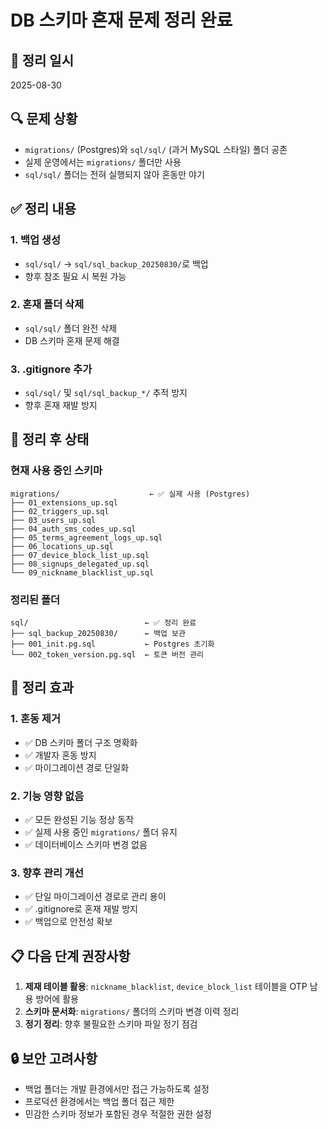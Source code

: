 # DB 스키마 혼재 문제 정리 완료

## 📅 정리 일시
2025-08-30

## 🔍 문제 상황
- `migrations/` (Postgres)와 `sql/sql/` (과거 MySQL 스타일) 폴더 공존
- 실제 운영에서는 `migrations/` 폴더만 사용
- `sql/sql/` 폴더는 전혀 실행되지 않아 혼동만 야기

## ✅ 정리 내용

### 1. 백업 생성
- `sql/sql/` → `sql/sql_backup_20250830/`로 백업
- 향후 참조 필요 시 복원 가능

### 2. 혼재 폴더 삭제
- `sql/sql/` 폴더 완전 삭제
- DB 스키마 혼재 문제 해결

### 3. .gitignore 추가
- `sql/sql/` 및 `sql/sql_backup_*/` 추적 방지
- 향후 혼재 재발 방지

## 🚀 정리 후 상태

### 현재 사용 중인 스키마
```
migrations/                    ← ✅ 실제 사용 (Postgres)
├── 01_extensions_up.sql
├── 02_triggers_up.sql
├── 03_users_up.sql
├── 04_auth_sms_codes_up.sql
├── 05_terms_agreement_logs_up.sql
├── 06_locations_up.sql
├── 07_device_block_list_up.sql
├── 08_signups_delegated_up.sql
└── 09_nickname_blacklist_up.sql
```

### 정리된 폴더
```
sql/                          ← ✅ 정리 완료
├── sql_backup_20250830/      ← 백업 보관
├── 001_init.pg.sql           ← Postgres 초기화
└── 002_token_version.pg.sql  ← 토큰 버전 관리
```

## 🎯 정리 효과

### 1. 혼동 제거
- ✅ DB 스키마 폴더 구조 명확화
- ✅ 개발자 혼동 방지
- ✅ 마이그레이션 경로 단일화

### 2. 기능 영향 없음
- ✅ 모든 완성된 기능 정상 동작
- ✅ 실제 사용 중인 `migrations/` 폴더 유지
- ✅ 데이터베이스 스키마 변경 없음

### 3. 향후 관리 개선
- ✅ 단일 마이그레이션 경로로 관리 용이
- ✅ .gitignore로 혼재 재발 방지
- ✅ 백업으로 안전성 확보

## 📋 다음 단계 권장사항

1. **제재 테이블 활용**: `nickname_blacklist`, `device_block_list` 테이블을 OTP 남용 방어에 활용
2. **스키마 문서화**: `migrations/` 폴더의 스키마 변경 이력 정리
3. **정기 정리**: 향후 불필요한 스키마 파일 정기 점검

## 🔒 보안 고려사항

- 백업 폴더는 개발 환경에서만 접근 가능하도록 설정
- 프로덕션 환경에서는 백업 폴더 접근 제한
- 민감한 스키마 정보가 포함된 경우 적절한 권한 설정

















